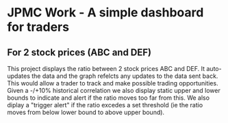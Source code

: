 # JPMC Work - A simple dashboard for traders
## For 2 stock prices (ABC and DEF)

This project displays the ratio between 2 stock prices ABC and DEF. It auto-updates the data and the graph refelcts any updates to the data sent back. This would allow a trader to track and make possible trading opportunities. Given a -/+10% historical correlation we also display static upper and lower bounds to indicate and alert if the ratio moves too far from this. We also diplay a "trigger alert" if the ratio excedes a set threshold (ie the ratio moves from below lower bound to above upper bound).

